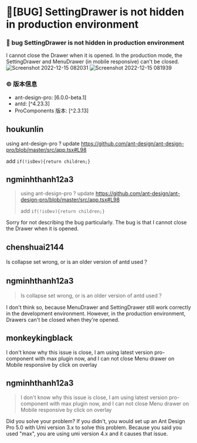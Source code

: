 # 🐛[BUG] SettingDrawer is not hidden in production environment

### 🐛 bug SettingDrawer is not hidden in production environment

I cannot close the Drawer when it is opened.
In the production mode, the SettingDrawer and MenuDrawer (in mobile responsive) can't be closed.
![Screenshot 2022-12-15 082031](https://user-images.githubusercontent.com/93377382/207750558-c41af697-ca1e-4c08-873e-9c064f47ef99.png)
![Screenshot 2022-12-15 081939](https://user-images.githubusercontent.com/93377382/207750564-40b6d364-20f7-4d39-913d-41d0f6124b88.png)

<!--
详细地描述 bug，让大家都能理解
-->

### © 版本信息

- ant-design-pro: [6.0.0-beta.1]
- antd: [^4.23.3]
- ProComponents 版本: [^2.3.13]

## houkunlin

using ant-design-pro ? update https://github.com/ant-design/ant-design-pro/blob/master/src/app.tsx#L98

add `if(!isDev){return children;}`

## ngminhthanh12a3

> using ant-design-pro ? update https://github.com/ant-design/ant-design-pro/blob/master/src/app.tsx#L98
>
> add `if(!isDev){return children;}`

Sorry for not describing the bug particularly. The bug is that I cannot close the Drawer when it is opened.

## chenshuai2144

Is collapse set wrong, or is an older version of antd used？

## ngminhthanh12a3

> Is collapse set wrong, or is an older version of antd used？

I don't think so, because MenuDrawer and SettingDrawer still work correctly in the development environment. However, in the production environment, Drawers can't be closed when they're opened.

## monkeykingblack

I don't know why this issue is close, I am using latest version pro-component with max plugin now, and I can not close Menu drawer on Mobile responsive by click on overlay

## ngminhthanh12a3

> I don't know why this issue is close, I am using latest version pro-component with max plugin now, and I can not close Menu drawer on Mobile responsive by click on overlay

Did you solve your problem? If you didn't, you would set up an Ant Design Pro 5.0 with Umi version 3.x to solve this problem.
Because you said you used "max", you are using umi version 4.x and it causes that issue.
